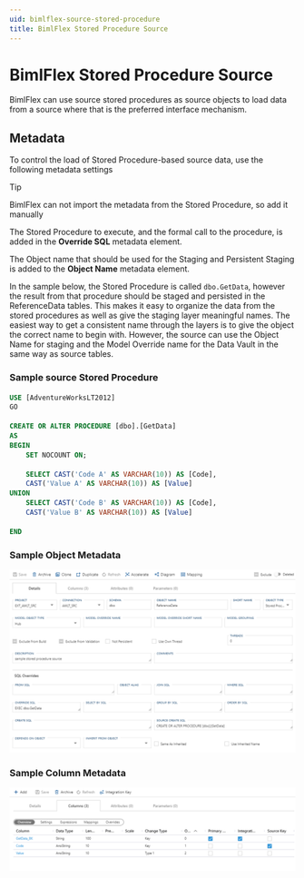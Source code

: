 ```yaml
---
uid: bimlflex-source-stored-procedure
title: BimlFlex Stored Procedure Source
---
```

# BimlFlex Stored Procedure Source

BimlFlex can use source stored procedures as source objects to load data from a source where that is the preferred interface mechanism.

## Metadata

To control the load of Stored Procedure-based source data, use the following metadata settings

>[!TIP]
>BimlFlex can not import the metadata from the Stored Procedure, so add it manually

The Stored Procedure to execute, and the formal call to the procedure, is added in the **Override SQL** metadata element.

The Object name that should be used for the Staging and Persistent Staging is added to the **Object Name** metadata element.

In the sample below, the Stored Procedure is called `dbo.GetData`, however the result from that procedure should be staged and persisted in the ReferenceData tables. This makes it easy to organize the data from the stored procedures as well as give the staging layer meaningful names. The easiest way to get a consistent name through the layers is to give the object the correct name to begin with. However, the source can use the Object Name for staging and the Model Override name for the Data Vault in the same way as source tables.

### Sample source Stored Procedure

```sql
USE [AdventureWorksLT2012]
GO

CREATE OR ALTER PROCEDURE [dbo].[GetData]
AS
BEGIN
    SET NOCOUNT ON;

    SELECT CAST('Code A' AS VARCHAR(10)) AS [Code],
    CAST('Value A' AS VARCHAR(10)) AS [Value]
UNION
    SELECT CAST('Code B' AS VARCHAR(10)) AS [Code],
    CAST('Value B' AS VARCHAR(10)) AS [Value]

END
```

### Sample Object Metadata

![Stored Procedure Source Object Metadata -border-image](images/bfx-ssis-sp-src-object.png "Stored Procedure Source Object Metadata")

### Sample Column Metadata

![Stored Procedure Source Columns Metadata -border-image](images/bfx-ssis-sp-src-columns.png "Stored Procedure Source Columns Metadata")
